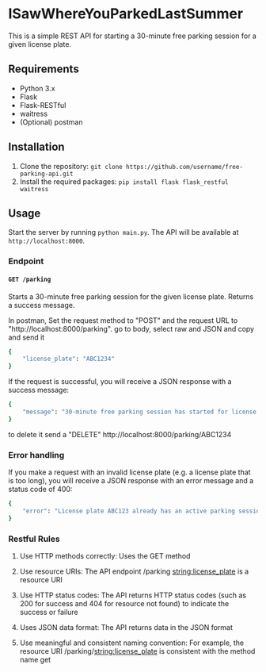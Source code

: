 # ISawWhereYouParkedLastSummer

This is a simple REST API for starting a 30-minute free parking session for a given license plate.

## Requirements

- Python 3.x
- Flask
- Flask-RESTful
- waitress
- (Optional) postman

## Installation

1. Clone the repository: `git clone https://github.com/username/free-parking-api.git`
2. Install the required packages: `pip install flask flask_restful waitress`

## Usage

Start the server by running `python main.py`. The API will be available at `http://localhost:8000`.

### Endpoint

#### `GET /parking`

Starts a 30-minute free parking session for the given license plate. Returns a success message.

In postman, 
Set the request method to "POST" and the request URL to "http://localhost:8000/parking".
go to body, select raw and JSON and copy  and send it

```bash
{
    "license_plate": "ABC1234"
}
```

If the request is successful, you will receive a JSON response with a success message:

```bash
{
    "message": "30-minute free parking session has started for license plate ABC123."
}
```

to delete it send a "DELETE" http://localhost:8000/parking/ABC1234


### Error handling
If you make a request with an invalid license plate (e.g. a license plate that is too long), you will receive a JSON response with an error message and a status code of 400:
```bash
{
    "error": "License plate ABC123 already has an active parking session."
}
```

### Restful Rules
1. Use HTTP methods correctly: Uses the GET method

2. Use resource URIs:  The API endpoint /parking <string:license_plate> is a resource URI

3. Use HTTP status codes: The API returns HTTP status codes (such as 200 for success and 404 for resource not found) to indicate the success or failure

4. Uses JSON data format: The API returns data in the JSON format

5. Use meaningful and consistent naming convention: For example, the resource URI /parking/<string:license_plate> is consistent with the method name get





